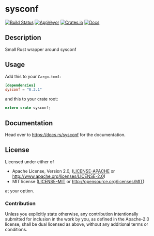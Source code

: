 # sysconf
[![Build Status](https://travis-ci.org/ZeroCostGoods/sysconf.rs.svg?branch=master)](https://travis-ci.org/ZeroCostGoods/sysconf.rs)
[![AppVeyor](https://ci.appveyor.com/api/projects/status/au5vexr6befnymiu?svg=true
)](https://ci.appveyor.com/project/ZeroCostGoods/sysconf-rs)
[![Crates.io](https://img.shields.io/crates/v/sysconf.svg)](https://crates.io/crates/sysconf)
[![Docs](https://docs.rs/sysconf/badge.svg)](https://docs.rs/sysconf)

## Description
Small Rust wrapper around sysconf

## Usage

Add this to your `Cargo.toml`:

```toml
[dependencies]
sysconf = "0.3.1"
```

and this to your crate root:

```rust
extern crate sysconf;
```

## Documentation

Head over to https://docs.rs/sysconf for the documentation.

## License

Licensed under either of

 * Apache License, Version 2.0, ([LICENSE-APACHE](LICENSE-APACHE) or http://www.apache.org/licenses/LICENSE-2.0)
 * MIT license ([LICENSE-MIT](LICENSE-MIT) or http://opensource.org/licenses/MIT)

at your option.

### Contribution

Unless you explicitly state otherwise, any contribution intentionally submitted
for inclusion in the work by you, as defined in the Apache-2.0 license, shall be dual licensed as above, without any
additional terms or conditions.
